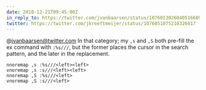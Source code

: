 ```yaml
---
date: 2018-12-21T09:45:00Z
in_reply_to: https://twitter.com/jvanbaarsen/status/1076013026040516609
twitter: https://twitter.com/jkreeftmeijer/status/1076051075210326017
---
```

@jvanbaarsen@twitter.com In that category; my `,s` and `,S` both pre-fill the ex command with `:%s///`, but the former places the cursor in the search pattern, and the later in the replacement.

    nnoremap ,s :%s///<left><left>
    vnoremap ,s :s///<left><left>
    nnoremap ,S :%s///<left>
    vnoremap ,S :s///<left>

